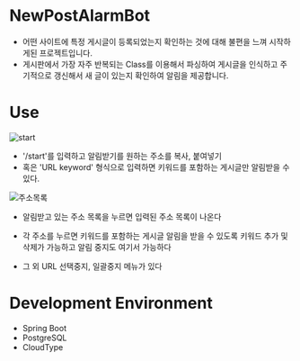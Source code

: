 # NewPostAlarmBot

- 어떤 사이트에 특정 게시글이 등록되었는지 확인하는 것에 대해 불편을 느껴 시작하게된 프로젝트입니다.
- 게시판에서 가장 자주 반복되는 Class를 이용해서 파싱하여 게시글을 인식하고 주기적으로 갱신해서 새 글이 있는지 확인하여 알림을 제공합니다.

# Use
![start](https://github.com/IhnoH/NewPostAlarmBot/assets/26521439/10890fe3-ff7b-4571-bff2-355d8fe60930)
- '/start'를 입력하고 알림받기를 원하는 주소를 복사, 붙여넣기
- 혹은 'URL keyword' 형식으로 입력하면 키워드를 포함하는 게시글만 알림받을 수 있다.

![주소목록](https://github.com/IhnoH/NewPostAlarmBot/assets/26521439/fc263639-28c4-4e88-bc39-39aca237289b)
- 알림받고 있는 주소 목록을 누르면 입력된 주소 목록이 나온다
- 각 주소를 누르면 키워드를 포함하는 게시글 알림을 받을 수 있도록 키워드 추가 및 삭제가 가능하고 알림 중지도 여기서 가능하다

- 그 외 URL 선택중지, 일괄중지 메뉴가 있다

# Development Environment
- Spring Boot
- PostgreSQL
- CloudType
